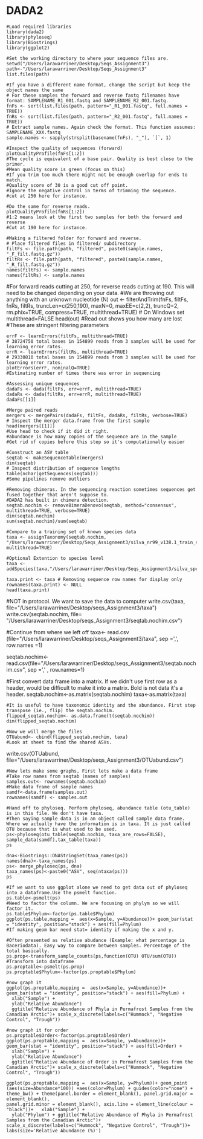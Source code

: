 # DADA2

```{r}
#Load required libraries 
library(dada2)
library(phyloseq)
library(Biostrings)
library(ggplot2)
```

```{r}
#Set the working directory to where your sequence files are.
setwd("/Users/larawarriner/Desktop/Seqs_Assignment3")
path<-"/Users/larawarriner/Desktop/Seqs_Assignment3"
list.files(path)
```

```{r}
#If you have a different name format, change the script but keep the object names the same 
# For these samples the forward and reverse fastq filenames have format: SAMPLENAME_R1_001.fastq and SAMPLENAME_R2_001.fastq.
fnFs <- sort(list.files(path, pattern="_R1_001.fastq", full.names = TRUE))
fnRs <- sort(list.files(path, pattern="_R2_001.fastq", full.names = TRUE))
# Extract sample names. Again check the format. This function assumes: SAMPLENAME_XXX.fastq
sample.names <- sapply(strsplit(basename(fnFs), "_"), `[`, 1)
```

```{r}
#Inspect the quality of sequences (forward) 
plotQualityProfile(fnFs[1:2])
#The cycle is equivalent of a base pair. Quality is best close to the primer.  
#Mean quality score is green (focus on this)
#If you trim too much there might not be enough overlap for ends to match.
#Quality score of 30 is a good cut off point. 
#Ignore the negative control in terms of trimming the sequence. 
#cut at 250 here for instance.  
```

```{r} 
#Do the same for reverse reads.
plotQualityProfile(fnRs[1:2])
#1:2 means look at the first two samples for both the forward and reverse
#Cut at 190 here for instance.
```

```{r}
#Making a filtered folder for forward and reverse.
# Place filtered files in filtered/ subdirectory
filtFs <- file.path(path, "filtered", paste0(sample.names, "_F_filt.fastq.gz"))
filtRs <- file.path(path, "filtered", paste0(sample.names, "_R_filt.fastq.gz"))
names(filtFs) <- sample.names
names(filtRs) <- sample.names
```

#For forward reads cutting at 250, for reverse reads cutting at 190. This will need to be changed depending on your data. 
#We are throwing out anything with an unknown nucleotide (N)
out <- filterAndTrim(fnFs, filtFs, fnRs, filtRs, truncLen=c(250,190),
              maxN=0, maxEE=c(2,2), truncQ=2, rm.phix=TRUE,
              compress=TRUE, multithread=TRUE) # On Windows set multithread=FALSE
head(out)
#Read out shows you how many are lost 
#These are stringent filtering parameters

```{r} 
errF <- learnErrors(filtFs, multithread=TRUE)
# 38724750 total bases in 154899 reads from 3 samples will be used for learning error rates.
errR <- learnErrors(filtRs, multithread=TRUE)
# 29330810 total bases in 154899 reads from 3 samples will be used for learning error rates.
plotErrors(errF, nominalQ=TRUE)
#Estimating number of times there was error in sequencing 
```

```{r}
#Assessing unique sequences
dadaFs <- dada(filtFs, err=errF, multithread=TRUE)
dadaRs <- dada(filtRs, err=errR, multithread=TRUE)
dadaFs[[1]]
```

```{r}
#Merge paired reads 
mergers <- mergePairs(dadaFs, filtFs, dadaRs, filtRs, verbose=TRUE)
# Inspect the merger data.frame from the first sample
head(mergers[[1]])
#Use head to check if it did it right.
#abundance is how many copies of the sequence are in the sample 
#Get rid of copies before this step so it's computationally easier
```

```{r}
#Construct an ASV table 
seqtab <- makeSequenceTable(mergers)
dim(seqtab)
# Inspect distribution of sequence lengths
table(nchar(getSequences(seqtab)))
#Some pipelines remove outliers
```

```{r}
#Removing chimeras. In the sequencing reaction sometimes sequences get fused together that aren't suppose to.
#DADA2 has built in chimera detection.
seqtab.nochim <- removeBimeraDenovo(seqtab, method="consensus", multithread=TRUE, verbose=TRUE)
dim(seqtab.nochim)
sum(seqtab.nochim)/sum(seqtab)
```

```{r}
#Compare to a training set of known species data
taxa <- assignTaxonomy(seqtab.nochim, "/Users/larawarriner/Desktop/Seqs_Assignment3/silva_nr99_v138.1_train_set.fa.gz", multithread=TRUE)
```

```{r}
#Optional Extention to species level
taxa <- addSpecies(taxa,"/Users/larawarriner/Desktop/Seqs_Assignment3/silva_species_assignment_v138.1.fa.gz")
```

```{r}
taxa.print <- taxa # Removing sequence row names for display only
rownames(taxa.print) <- NULL
head(taxa.print)
```

#NOT in protocol. We want to save the data to computer
write.csv(taxa, file="/Users/larawarriner/Desktop/seqs_Assignment3/taxa")
write.csv(seqtab.nochim, file= "/Users/larawarriner/Desktop/seqs_Assignment3/seqtab.nochim.csv")

#Continue from where we left off 
taxa<- read.csv (file="/Users/larawarriner/Desktop/seqs_Assignment3/taxa", sep =',', row.names =1)

seqtab.nochim<- read.csv(file="/Users/larawarriner/Desktop/seqs_Assignment3/seqtab.nochim.csv", sep =',' , row.names=1)

#First convert data frame into a matrix. If we didn't use first row as a header, would be difficult to make it into a matrix. Bold is not data it's a header. 
seqtab.nochim<-as.matrix(seqtab.nochim)
taxa<-as.matrix(taxa)

```{r}
#It is useful to have taxonomic identity and the abundance. First step transpose (ie., flip) the seqtab.nochim.
flipped_seqtab.nochim<- as.data.frame(t(seqtab.nochim))
dim(flipped_seqtab.nochim)
```

```{r}
#Now we will merge the files
OTUabund<- cbind(flipped_seqtab.nochim, taxa)
#Look at sheet to find the shared ASVs. 
```

write.csv(OTUabund, file="/Users/larawarriner/Desktop/seqs_Assignment3/OTUabund.csv")

```{r}
#Now lets make some graphs, First lets make a data frame
#Take row names from seqtab (names of samples)
samples.out<- rownames(seqtab.nochim)
#Make data frame of sample names
samdf<-data.frame(samples.out)
rownames(samdf) <- samples.out
```

```{r}
#Hand off to phyloseq. Perform phyloseq, abundance table (otu_table) is in this file. We don't have taxa. 
#Then saying sample data is in an object called sample data frame. Where we actually have the information is in taxa. It is just called OTU because that is what used to be used. 
ps<-phyloseq(otu_table(seqtab.nochim, taxa_are_rows=FALSE), sample_data(samdf),tax_table(taxa))
ps
```

```{r}
dna<-Biostrings::DNAStringSet(taxa_names(ps))
names(dna)<-taxa_names(ps)
ps<- merge_phyloseq(ps, dna)
taxa_names(ps)<-paste0("ASV", seq(ntaxa(ps)))
ps
```

```{r}
#If we want to use ggplot alone we need to get data out of phyloseq into a dataframe.Use the psmelt function.
ps.table<-psmelt(ps)
#Need to factor the column. We are focusing on phylym so we will factor it.
ps.table$Phylum<-factor(ps.table$Phylum)
ggplot(ps.table,mapping =  aes(x=Sample, y=Abundance))+ geom_bar(stat = "identity", position="stack") + aes(fill=Phylum)
#If making geom bar need stat= identity if making the x and y.
```  

```{r}
#Often presented as relative abudance (Example: what percentage is Baceriodata). Easy way to compare between samples. Percentage of the total basically. 
ps.prop<-transform_sample_counts(ps,function(OTU) OTU/sum(OTU))
#Transform into dataframe 
ps.proptable<-psmelt(ps.prop)
ps.proptable$Phylum<-factor(ps.proptable$Phylum)
```

```{r}
#now graph it
ggplot(ps.proptable,mapping =  aes(x=Sample, y=Abundance))+ geom_bar(stat = "identity", position="stack") + aes(fill=Phylum) +
  xlab("Sample") +
  ylab("Relative Abundance")                 +
  ggtitle("Relative Abundance of Phyla in Permafrost Samples from the Canadian Arctic")+ scale_x_discrete(labels=c("Hummock", "Negative Control", "Trough"))
```

```{r}
#now graph it for order
ps.proptable$Order<-factor(ps.proptable$Order)
ggplot(ps.proptable,mapping =  aes(x=Sample, y=Abundance))+ geom_bar(stat = "identity", position="stack") + aes(fill=Order) +
  xlab("Sample") +
  ylab("Relative Abundance")                 +
  ggtitle("Relative Abundance of Order in Permafrost Samples from the Canadian Arctic")+ scale_x_discrete(labels=c("Hummock", "Negative Control", "Trough"))
```

```{r}
ggplot(ps.proptable,mapping =  aes(x=Sample, y=Phylum))+ geom_point (aes(size=Abundance*100)) +aes(color=Phylum) + guides(color="none") + theme_bw() + theme(panel.border = element_blank(), panel.grid.major = element_blank(),
panel.grid.minor = element_blank(), axis.line = element_line(colour = "black"))+   xlab("Sample") +
  ylab("Phylum") + ggtitle("Relative Abundance of Phyla in Permafrost Samples from the Canadian Arctic")+ scale_x_discrete(labels=c("Hummock", "Negative Control", "Trough"))+ labs(size='Relative Abundance (%)') 
```

